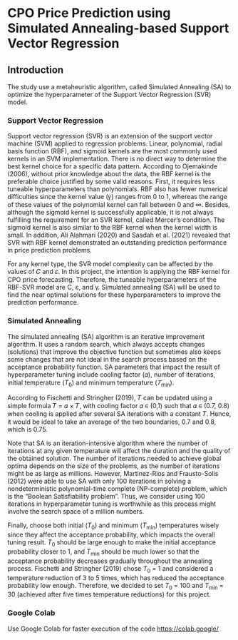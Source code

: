 # CPO Price Prediction using Simulated Annealing-based Support Vector Regression

## Introduction
The study use a metaheuristic algorithm, called Simulated Annealing (SA) to optimize the hyperparameter of the Support Vector Regression (SVR) model. 

### Support Vector Regression
Support vector regression (SVR) is an extension of the support vector machine (SVM) applied to regression problems. Linear, polynomial, radial basis function (RBF), and sigmoid kernels are the most commonly used kernels in an SVM implementation. There is no direct way to determine the best kernel choice for a specific data pattern. According to Ojemakinde (2006), without prior knowledge about the data, the RBF kernel is the preferable choice justified by some valid reasons. First, it requires less tuneable hyperparameters than polynomials. RBF also has fewer numerical difficulties since the kernel value (𝛾) ranges from 0 to 1, whereas the range of these values of the polynomial kernel can fall between 0 and ∞. Besides, although the sigmoid kernel is successfully applicable, it is not always fulfilling the requirement for an SVR kernel, called Mercer’s condition. The sigmoid kernel is also similar to the RBF kernel when the kernel width is small. In addition, Ali Alahmari (2020) and Saadah et al. (2021) revealed that SVR with RBF kernel demonstrated an outstanding prediction performance in price prediction problems.

For any kernel type, the SVR model complexity can be affected by the values of 𝐶 and 𝜀. In this project, the intention is applying the RBF kernel for CPO price forecasting. Therefore, the tuneable hyperparameters of the RBF-SVR model are C, ε, and γ. Simulated annealing (SA) will be used to find the near optimal solutions for these hyperparameters to improve the prediction performance.

### Simulated Annealing
The simulated annealing (SA) algorithm is an iterative improvement algorithm. It uses a random search, which always accepts changes (solutions) that improve the objective function but sometimes also keeps some changes that are not ideal in the search process based on the acceptance probability function. SA parameters that impact the result of hyperparameter tuning include cooling factor (𝛼), number of iterations, initial temperature (_T_<sub>0</sub>) and minimum temperature  (_𝑇_<sub>min</sub>).

According to Fischetti and Stringher (2019), 𝑇 can be updated using a simple formula 𝑇 = 𝛼 × 𝑇, with cooling factor 𝛼 ∈ (0,1) such that 𝛼 ∈ (0.7, 0.8) when cooling is applied after several SA iterations with a constant 𝑇. Hence, it would be ideal to take an average of the two boundaries, 0.7 and 0.8, which is 0.75.

Note that SA is an iteration-intensive algorithm where the number of iterations at any given temperature will affect the duration and the quality of the obtained solution. The number of iterations needed to achieve global optima depends on the size of the problems, as the number of iterations might be as large as millions. However, Martinez-Rios and Frausto-Solis (2012) were able to use SA with only 100 iterations in solving a nondeterministic polynomial-time complete (NP-complete) problem, which is the “Boolean Satisfiability problem”. Thus, we consider using 100 iterations in hyperparameter tuning is worthwhile as this process might involve the search space of a million numbers.

Finally, choose both initial (_T_<sub>0</sub>) and minimum (_T_<sub>min</sub>) temperatures wisely since they affect the acceptance probability, which impacts the overall tuning result. _T_<sub>0</sub> should be large enough to make the initial acceptance probability closer to 1, and _T_<sub>min</sub> should be much lower so that the acceptance probability decreases gradually throughout the annealing process. Fischetti and Stringher (2019) chose _T_<sub>0</sub> = 1 and considered a temperature reduction of 3 to 5 times, which has reduced the acceptance probability low enough. Therefore, we decided to set _T_<sub>0</sub> = 100 and _T_<sub>min</sub> = 30 (achieved after five times temperature reductions) for this project.

### Google Colab

Use Google Colab for faster execution of the code https://colab.google/



